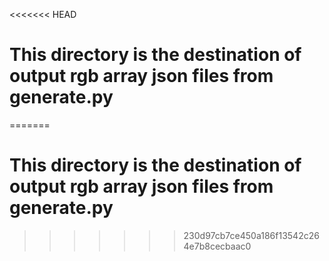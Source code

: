 <<<<<<< HEAD

# This directory is the destination of output rgb array json files from generate.py

=======

# This directory is the destination of output rgb array json files from generate.py

> > > > > > > 230d97cb7ce450a186f13542c264e7b8cecbaac0
